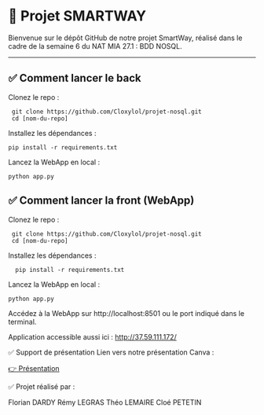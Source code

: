 # 📌 Projet SMARTWAY

Bienvenue sur le dépôt GitHub de notre projet SmartWay, réalisé dans le cadre de la semaine 6 du NAT MIA 27.1 : BDD NOSQL.

---

## ✅ Comment lancer le back 
Clonez le repo :
  

     git clone https://github.com/Cloxylol/projet-nosql.git
     cd [nom-du-repo]
     

Installez les dépendances :


    pip install -r requirements.txt


Lancez la WebApp en local : 


    python app.py


## ✅ Comment lancer la front (WebApp)

Clonez le repo :


     git clone https://github.com/Cloxylol/projet-nosql.git
     cd [nom-du-repo]
   

Installez les dépendances :

      pip install -r requirements.txt


Lancez la WebApp en local : 

    python app.py

Accédez à la WebApp sur http://localhost:8501 ou le port indiqué dans le terminal.



Application accessible aussi ici : http://37.59.111.172/

✅ Support de présentation
Lien vers notre présentation Canva :

[👉 Présentation
](https://www.canva.com/design/DAGsq7pLHOA/ojB-tHvQe7nzvhUMSrpfCg/view?utm_content=DAGsq7pLHOA&utm_campaign=designshare&utm_medium=link2&utm_source=uniquelinks&utlId=h43d958840b)



✅ Projet réalisé par :

Florian DARDY
Rémy LEGRAS
Théo LEMAIRE
Cloé PETETIN
